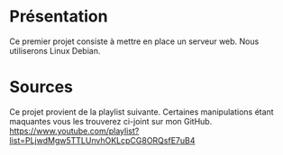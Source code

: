 # Présentation
Ce premier projet consiste à mettre en place un serveur web. Nous utiliserons Linux Debian.

# Sources
Ce projet provient de la playlist suivante. Certaines manipulations étant maquantes vous les trouverez ci-joint sur mon GitHub.
https://www.youtube.com/playlist?list=PLjwdMgw5TTLUnvhOKLcpCG8ORQsfE7uB4
